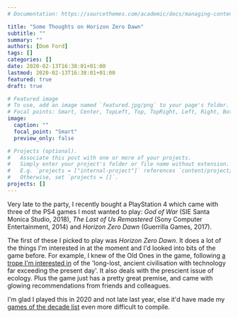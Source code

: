 ```yaml
---
# Documentation: https://sourcethemes.com/academic/docs/managing-content/

title: "Some Thoughts on Horizon Zero Dawn"
subtitle: ""
summary: ""
authors: [Dom Ford]
tags: []
categories: []
date: 2020-02-13T16:38:01+01:00
lastmod: 2020-02-13T16:38:01+01:00
featured: true
draft: true

# Featured image
# To use, add an image named `featured.jpg/png` to your page's folder.
# Focal points: Smart, Center, TopLeft, Top, TopRight, Left, Right, BottomLeft, Bottom, BottomRight.
image:
  caption: ""
  focal_point: "Smart"
  preview_only: false

# Projects (optional).
#   Associate this post with one or more of your projects.
#   Simply enter your project's folder or file name without extension.
#   E.g. `projects = ["internal-project"]` references `content/project/deep-learning/index.md`.
#   Otherwise, set `projects = []`.
projects: []
---
```


Very late to the party, I recently bought a PlayStation 4 which came with three of the PS4 games I most wanted to play: *God of War* (SIE Santa Monica Studio, 2018), *The Last of Us Remastered* (Sony Computer Entertainment, 2014) and *Horizon Zero Dawn* (Guerrilla Games, 2017).

The first of these I picked to play was *Horizon Zero Dawn*. It does a lot of the things I'm interested in at the moment and I'd looked into bits of the game before. For example, I knew of the Old Ones in the game, following [a trope I'm interested in](https://domford.me/publication/ford-lost-2018/) of the 'long-lost, ancient civilisation with technology far exceeding the present day'. It also deals with the prescient issue of ecology. Plus the game just has a pretty great premise, and came with glowing recommendations from friends and colleagues.

I'm glad I played this in 2020 and not late last year, else it'd have made my [games of the decade list](https://domford.me/post/games-of-the-decade/) even more difficult to compile. 

